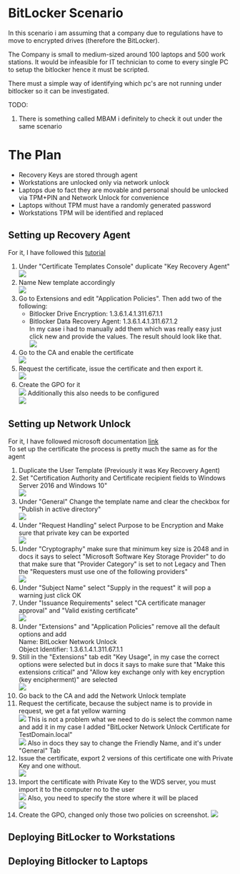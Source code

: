 # BitLocker Scenario
In this scenario i am assuming that a company due to regulations have to move to encrypted drives (therefore the BitLocker). 

The Company is small to medium-sized around 100 laptops and 500 work stations. It would be infeasible for IT technician to come to every single PC to setup the bitlocker hence it must be scripted.

There must a simple way of identifying which pc's are not running under bitlocker so it can be investigated.

TODO:
1. There is something called MBAM i definitely to check it out under the same scenario

# The Plan
- Recovery Keys are stored through agent 
- Workstations are unlocked only via network unlock
- Laptops due to fact they are movable and personal should be unlocked via TPM+PIN and Network Unlock for convenience 
- Laptops without TPM must have a randomly generated password 
- Workstations TPM will be identified and replaced 

## Setting up Recovery Agent
For it, I have followed this [tutorial](https://www.rezab.eu/intune/2023/08/14/bitlocker-certificate-dra-managed-by-intune-html/) <br>
1. Under "Certificate Templates Console" duplicate "Key Recovery Agent" <br> ![](BitLockerScenario/KeyAgentDuplicate.png)
2. Name New template accordingly <br> ![](BitLockerScenario/RecoverAgentName.png)
3. Go to Extensions and edit "Application Policies". Then add two of the following:
   - Bitlocker Drive Encryption: 1.3.6.1.4.1.311.67.1.1
   - Bitlocker Data Recovery Agent: 1.3.6.1.4.1.311.67.1.2\
   In my case i had to manually add them which was really easy just click new and provide the values. The result should look like that.
   <br> ![](BitLockerScenario/AgentAppPolicies.png)
4. Go to the CA and enable the certificate
<br> ![](BitLockerScenario/AgentEnableCert.png)
5. Request the certificate, issue the certificate and then export it. 
<br> ![](BitLockerScenario/AgentIssued.png)
6. Create the GPO for it
<br> ![](BitLockerScenario/AgentGPO.png)
Additionally this also needs to be configured 
<br> ![](BitLockerScenario/AgentAddingOtherOption.png)


## Setting up Network Unlock
For it, I have followed microsoft documentation [link](https://learn.microsoft.com/en-us/windows/security/operating-system-security/data-protection/bitlocker/network-unlock)
<br> To set up the certificate the process is pretty much the same as for the agent 

1. Duplicate the User Template (Previously it was Key Recovery Agent)
2. Set "Certification Authority and Certificate recipient fields to Windows Server 2016 and Windows 10"
<br> ![](BitLockerScenario/NetworkUnlockCompability.png)
3. Under "General" Change the template name and clear the checkbox for "Publish in active directory"
<br> ![](BitLockerScenario/NetworkUnlockGeneral.png)
4. Under "Request Handling" select Purpose to be Encryption and Make sure that private key can be exported
<br> ![](BitLockerScenario/NetworkUnlockRequestHandling.png)
5. Under "Cryptography" make sure that minimum key size is 2048 and in docs it says to select "Microsoft Software Key Storage Provider" to do that make sure that "Provider Category" is set to not Legacy and Then the "Requesters must use one of the following providers"
<br> ![](BitLockerScenario/NetworkUnlockCryptography.png)
6. Under "Subject Name" select "Supply in the request" it will pop a warning just click OK
7. Under "Issuance Requirements" select "CA certificate manager approval" and "Valid existing certificate"
<br> ![](BitLockerScenario/NetworkUnlockIssuance.png)
8. Under "Extensions" and "Application Policies" remove all the default options and add <br>
   Name: BitLocker Network Unlock <br>
   Object Identifier: 1.3.6.1.4.1.311.67.1.1 <br>
9. Still in the "Extensions" tab edit "Key Usage", in my case the correct options were selected but in docs it says to make sure that "Make this extensions critical" and "Allow key exchange only with key encryption (key encipherment)" are selected
<br> ![](BitLockerScenario/NetworkUnlockExt2.png)
10. Go back to the CA and add the Network Unlock template
11. Request the certificate, because the subject name is to provide in request, we get a fat yellow warning
<br> ![](BitLockerScenario/FatYellowWarning.png)
This is not a problem what we need to do is select the common name and add it in my case I added "BitLocker Network Unlock Certificate for TestDomain.local"
<br> ![](BitLockerScenario/CommonNameWhenEnrolling.png)
Also in docs they say to change the Friendly Name, and it's under "General" Tab
12. Issue the certificate, export 2 versions of this certificate one with Private Key and one without.
<br> ![](BitLockerScenario/ExportingPrivate.png)
13. Import the certificate with Private Key to the WDS server, you must import it to the computer no to the user
<br> ![](BitLockerScenario/ImportToMachine.png)
Also, you need to specify the store where it will be placed
<br> ![](BitLockerScenario/SelectStore.png)
14. Create the GPO, changed only those two policies on screenshot. 
![](BitLockerScenario/NetworkUnlockGPO.png)

## Deploying BitLocker to Workstations

## Deploying Bitlocker to Laptops
 